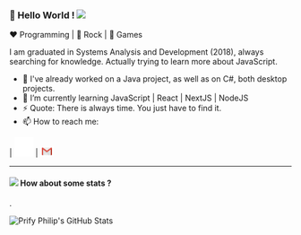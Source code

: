 
### 👋 Hello World !  <img src="https://github.com/TheDudeThatCode/TheDudeThatCode/blob/master/Assets/Earth.gif" width="24px">
  
:heart: Programming | :black_heart: Rock | :blue_heart: Games
  
I am graduated in Systems Analysis and Development (2018), always searching for knowledge. Actually trying to learn more about JavaScript. 

- 🔭 I've already worked on a Java project, as well as on C#, both desktop projects.
- 🌱 I’m currently learning JavaScript | React | NextJS | NodeJS
- ⚡ Quote: There is always time. You just have to find it.
- 📫 How to reach me:

| [<img src="https://raw.githubusercontent.com/Delta456/Delta456/master/img/github.png" alt="github logo" width="34">](https://github.com/helenrestaa) |  [<img src="https://github.com/Amchuz/Amchuz/blob/master/gmail.jpeg" alt="gmail logo" width="24">](helenresta.s@gmail.com)


----

#### <img src="https://media.giphy.com/media/VgCDAzcKvsR6OM0uWg/giphy.gif" width="50"> How about some stats ?
  
.    
   
![Prify Philip's GitHub Stats](https://github-readme-stats.vercel.app/api?username=helenrestaa&hide=["stars"]&show_icons=true)
